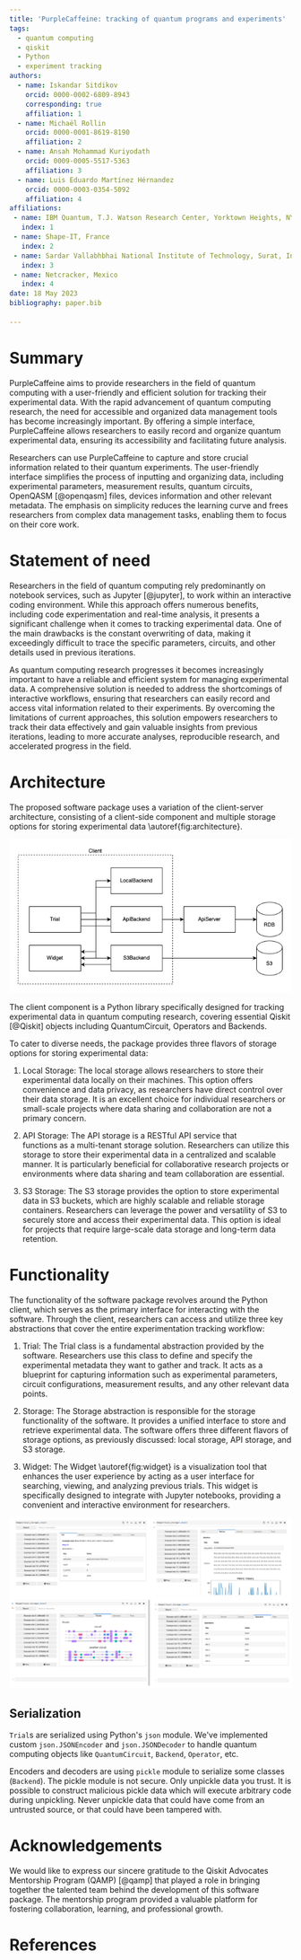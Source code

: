 ```yaml
---
title: 'PurpleCaffeine: tracking of quantum programs and experiments'
tags:
  - quantum computing
  - qiskit
  - Python
  - experiment tracking
authors:
  - name: Iskandar Sitdikov
    orcid: 0000-0002-6809-8943
    corresponding: true 
    affiliation: 1
  - name: Michaël Rollin
    orcid: 0000-0001-8619-8190
    affiliation: 2
  - name: Ansah Mohammad Kuriyodath
    orcid: 0009-0005-5517-5363
    affiliation: 3
  - name: Luis Eduardo Martínez Hérnandez
    orcid: 0000-0003-0354-5092
    affiliation: 4
affiliations:
 - name: IBM Quantum, T.J. Watson Research Center, Yorktown Heights, NY 10598, USA
   index: 1
 - name: Shape-IT, France
   index: 2
 - name: Sardar Vallabhbhai National Institute of Technology, Surat, India
   index: 3
 - name: Netcracker, Mexico
   index: 4
date: 18 May 2023
bibliography: paper.bib

---
```


# Summary

PurpleCaffeine aims to provide researchers in the field of quantum computing
with a user-friendly and efficient solution for tracking their 
experimental data. With the rapid advancement of quantum 
computing research, the need for accessible and organized data 
management tools has become increasingly important. By offering 
a simple interface, PurpleCaffeine allows researchers to easily 
record and organize quantum experimental data, ensuring its accessibility
and facilitating future analysis.

Researchers can use PurpleCaffeine to capture and 
store crucial information related to their quantum experiments. The 
user-friendly interface simplifies the process of inputting and 
organizing data, including experimental parameters, measurement 
results, quantum circuits, OpenQASM [@openqasm] files, devices information and other
relevant metadata. The emphasis on simplicity 
reduces the learning curve and frees researchers from complex data 
management tasks, enabling them to focus on their core work. 

# Statement of need

Researchers in the field of quantum computing rely predominantly on 
notebook services, such as Jupyter [@jupyter], to work within an interactive 
coding environment. While this approach offers numerous benefits, 
including code experimentation and real-time analysis, it presents 
a significant challenge when it comes to tracking experimental data. 
One of the main drawbacks is the constant overwriting of data, 
making it exceedingly difficult to trace the specific parameters, 
circuits, and other details used in previous iterations.

As quantum computing research progresses it becomes increasingly 
important to have a reliable and efficient system for managing 
experimental data. A comprehensive solution is needed to address 
the shortcomings of interactive workflows, ensuring that researchers
can easily record and access vital information related to their experiments.
By overcoming the limitations of current approaches, this solution
 empowers researchers to track their data effectively and gain
valuable insights from previous iterations, leading to more accurate 
analyses, reproducible research, and accelerated progress in the field.

# Architecture

The proposed software package uses a variation of the client-server 
architecture, consisting of a client-side component and multiple storage 
options for storing experimental data \autoref{fig:architecture}.

![Architecture.\label{fig:architecture}](./images/architecture.png)


The client component is a Python library specifically designed for 
tracking experimental data in quantum computing research, covering essential
Qiskit [@Qiskit] objects including QuantumCircuit, Operators and Backends.

To cater to diverse needs, the package provides three flavors of storage 
options for storing experimental data:

1. Local Storage: The local storage allows researchers to store 
    their experimental data locally on their machines. 
    This option offers convenience and data privacy, as 
    researchers have direct control over their data storage. 
    It is an excellent choice for individual researchers or 
    small-scale projects where data sharing and collaboration 
    are not a primary concern.

2. API Storage: The API storage is a RESTful API service that  
    functions as a multi-tenant storage solution. 
    Researchers can utilize this storage to store their experimental 
    data in a centralized and scalable manner. 
    It is particularly beneficial for collaborative research projects or 
    environments where data sharing and team collaboration are essential. 

3. S3 Storage: The S3 storage provides the option to store experimental 
    data in S3 buckets, which are highly scalable and reliable storage 
    containers. Researchers can leverage the power and versatility of 
    S3 to securely store and access their experimental data. 
    This option is ideal for projects that require large-scale data storage
    and long-term data retention.



# Functionality

The functionality of the software package revolves around the Python client, 
which serves as the primary interface for interacting with the software. 
Through the client, researchers can access and utilize three key abstractions 
that cover the entire experimentation tracking workflow:

1. Trial: The Trial class is a fundamental abstraction provided by the software. 
Researchers use this class to define and specify the experimental metadata 
they want to gather and track. It acts as a blueprint for capturing information 
such as experimental parameters, circuit configurations, measurement results, 
and any other relevant data points.

2. Storage: The Storage abstraction is responsible for the storage functionality 
of the software. It provides a unified interface to store and retrieve experimental 
data. The software offers three different flavors of storage options, as previously
discussed: local storage, API storage, and S3 storage.

3. Widget: The Widget \autoref{fig:widget} is a visualization tool that enhances the user experience by acting 
as a user interface for searching, viewing, and analyzing previous trials. 
This widget is specifically designed to integrate with Jupyter notebooks, 
providing a convenient and interactive environment for researchers.

![Widget.\label{fig:widget}](./images/widget_updated.png)

## Serialization

`Trial`s are serialized using Python's `json` module. We've implemented
custom `json.JSONEncoder` and `json.JSONDecoder` to handle quantum computing objects
like `QuantumCircuit`, `Backend`, `Operator`, etc.

Encoders and decoders are using `pickle` module to serialize some classes (`Backend`).
The pickle module is not secure. Only unpickle data you trust.
It is possible to construct malicious pickle data which will
execute arbitrary code during unpickling. Never unpickle data that
could have come from an untrusted source, or that could have been tampered with.


# Acknowledgements

We would like to express our sincere gratitude to the Qiskit Advocates Mentorship 
Program (QAMP) [@qamp] that played a role in bringing together the talented team behind 
the development of this software package. The mentorship program provided a valuable 
platform for fostering collaboration, learning, and professional growth.

# References
